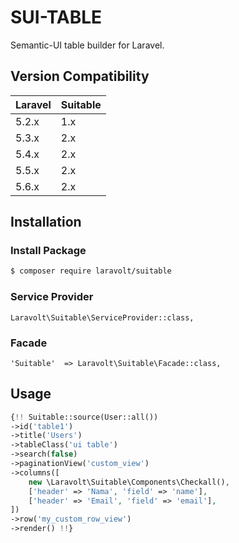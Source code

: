 # SUI-TABLE
Semantic-UI table builder for Laravel.

## Version Compatibility

 Laravel  | Suitable
:---------|:----------
 5.2.x    | 1.x
 5.3.x    | 2.x
 5.4.x    | 2.x
 5.5.x    | 2.x
 5.6.x    | 2.x

## Installation

### Install Package

``` bash
$ composer require laravolt/suitable
```

### Service Provider

    Laravolt\Suitable\ServiceProvider::class,

### Facade

    'Suitable'  => Laravolt\Suitable\Facade::class,

## Usage

``` php
{!! Suitable::source(User::all())
->id('table1')
->title('Users')
->tableClass('ui table')
->search(false)
->paginationView('custom_view')
->columns([
    new \Laravolt\Suitable\Components\Checkall(),
    ['header' => 'Nama', 'field' => 'name'],
    ['header' => 'Email', 'field' => 'email'],
])
->row('my_custom_row_view')
->render() !!}
```
